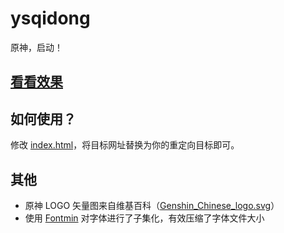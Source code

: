 # ysqidong
原神，启动！

## [看看效果](https://klxf.github.io/ysqidong/)

## 如何使用？
修改 [index.html](https://github.com/klxf/ysqidong/blob/master/index.html#L106)，将目标网址替换为你的重定向目标即可。

## 其他
- 原神 LOGO 矢量图来自维基百科（[Genshin_Chinese_logo.svg](https://commons.wikimedia.org/wiki/File:Genshin_Chinese_logo.svg)） 
- 使用 [Fontmin](https://github.com/ecomfe/fontmin) 对字体进行了子集化，有效压缩了字体文件大小
